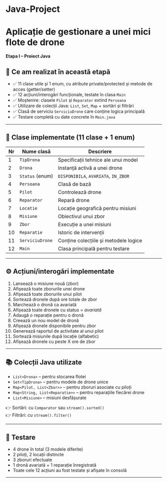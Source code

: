 # Java-Project
# Aplicație de gestionare a unei mici flote de drone

**Etapa I – Proiect Java**

## 📌 Ce am realizat în această etapă

- ✅ 11 clase utile și 1 enum, cu atribute private/protected și metode de acces (getter/setter)
- ✅ 12 acțiuni/interogări funcționale, testate în clasa `Main`
- ✅ Moștenire: clasele `Pilot` și `Reparator` extind `Persoana`
- ✅ Utilizare de colecții Java: `List`, `Set`, `Map` + sortări și filtrări
- ✅ Clasă de serviciu `ServiciuDrone` care conține logica principală
- ✅ Testare completă cu date concrete în `Main.java`

---

## 🧱 Clase implementate (11 clase + 1 enum)

| Nr | Nume clasă       | Descriere                                |
|----|------------------|-------------------------------------------|
| 1  | `TipDrona`       | Specificații tehnice ale unui model       |
| 2  | `Drona`          | Instanță activă a unei drone              |
| 3  | `Status` (enum)  | `DISPONIBILA`, `AVARIATA`, `IN_ZBOR`     |
| 4  | `Persoana`       | Clasă de bază                            |
| 5  | `Pilot`          | Controlează drone                         |
| 6  | `Reparator`      | Repară drone                             |
| 7  | `Locatie`        | Locație geografică pentru misiuni         |
| 8  | `Misiune`        | Obiectivul unui zbor                      |
| 9  | `Zbor`           | Execuție a unei misiuni                   |
| 10 | `Reparatie`      | Istoric de intervenții                   |
| 11 | `ServiciuDrone`  | Conține colecțiile și metodele logice     |
| 12 | `Main`           | Clasa principală pentru testare          |

---

## ⚙️ Acțiuni/interogări implementate

1. Lansează o misiune nouă (zbor)  
2. Afișează toate zborurile unei drone  
3. Afișează toate zborurile unui pilot  
4. Sortează dronele după ore totale de zbor  
5. Marchează o dronă ca avariată  
6. Afișează toate dronele cu status = *avariată*  
7. Adaugă o reparație pentru o dronă  
8. Creează un nou model de dronă  
9. Afișează dronele disponibile pentru zbor  
10. Generează raportul de activitate al unui pilot  
11. Sortează misiunile după locație (alfabetic)  
12. Afișează dronele cu peste X ore de zbor  

---

## 📚 Colecții Java utilizate

- `List<Drona>` – pentru stocarea flotei
- `Set<TipDrona>` – pentru modele de drone unice
- `Map<Pilot, List<Zbor>>` – pentru zboruri asociate cu piloți
- `Map<String, List<Reparatie>>` – pentru reparațiile fiecărei drone
- `List<Misiune>` – misiuni desfășurate

👉 Sortări: cu `Comparator` sau `stream().sorted()`  
👉 Filtrări: cu `stream().filter()`

---

## 🧪 Testare

- 4 drone în total (3 modele diferite)
- 2 piloți, 2 locații distincte
- 3 zboruri efectuate
- 1 dronă avariată + 1 reparație înregistrată
- Toate cele 12 acțiuni au fost testate și afișate în consolă

---
